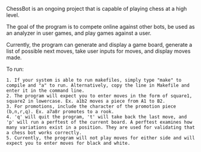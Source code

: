 ChessBot is an ongoing project that is capable of playing chess at a high level.

The goal of the program is to compete online against other bots, be used as an analyzer in user games, and play games against a user.

Currently, the program can generate and display a game board, generate a list of possible next moves, take user inputs for moves, and display moves made.

To run:

    1. If your system is able to run makefiles, simply type "make" to compile and "a" to run. Alternatively, copy the line in Makefile and enter it in the command line.
    2. The program will expect you to enter moves in the form of square1, square2 in lowercase. Ex. a1b2 moves a piece from A1 to B2.
    3. For promotions, include the character of the promotion piece (b,n,r,q). Ex. a7a8r promotes to a rook.
    4. 'q' will quit the program, 't' will take back the last move, and 'p' will run a perftest of the current board. A perftest examines how many variations exist in a position. They are used for validating that a chess bot works correctly.
    5. Currently, the program will not play moves for either side and will expect you to enter moves for black and white.
